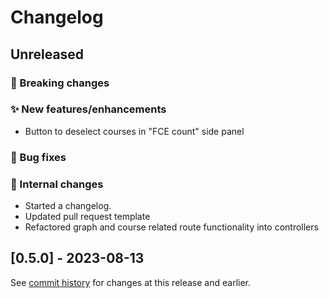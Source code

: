 # Changelog

## Unreleased

### 🚨 Breaking changes

### ✨ New features/enhancements

- Button to deselect courses in "FCE count" side panel

### 🐛 Bug fixes

### 🔧 Internal changes

- Started a changelog.
- Updated pull request template
- Refactored graph and course related route functionality into controllers

## [0.5.0] - 2023-08-13

See [commit history](https://github.com/Courseography/courseography/commits/master/) for changes at this release and earlier.
